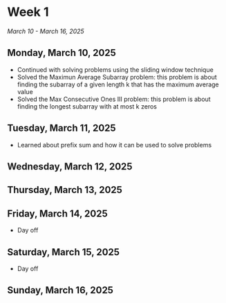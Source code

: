 # Week 1
*March 10 - March 16, 2025*

## Monday, March 10, 2025
- Continued with solving problems using the sliding window technique
- Solved the Maximun Average Subarray problem: this problem is about finding the subarray of a given length k that has the maximum average value
- Solved the Max Consecutive Ones III problem: this problem is about finding the longest subarray with at most k zeros
## Tuesday, March 11, 2025
- Learned about prefix sum and how it can be used to solve problems

## Wednesday, March 12, 2025


## Thursday, March 13, 2025


## Friday, March 14, 2025
- Day off

## Saturday, March 15, 2025
- Day off

## Sunday, March 16, 2025